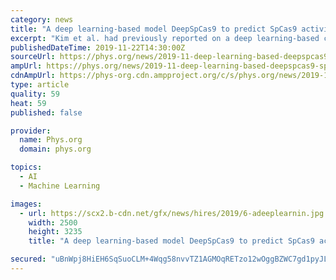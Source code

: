 ```yaml
---
category: news
title: "A deep learning-based model DeepSpCas9 to predict SpCas9 activity"
excerpt: "Kim et al. had previously reported on a deep learning-based computational model named DeepCpf1 to predict the activity of a different endonuclease (AsCpf1 from Acidaminococcus species) with high generalization performance. For this, they used lentiviral ..."
publishedDateTime: 2019-11-22T14:30:00Z
sourceUrl: https://phys.org/news/2019-11-deep-learning-based-deepspcas9-spcas9.html
ampUrl: https://phys.org/news/2019-11-deep-learning-based-deepspcas9-spcas9.amp
cdnAmpUrl: https://phys-org.cdn.ampproject.org/c/s/phys.org/news/2019-11-deep-learning-based-deepspcas9-spcas9.amp
type: article
quality: 59
heat: 59
published: false

provider:
  name: Phys.org
  domain: phys.org

topics:
  - AI
  - Machine Learning

images:
  - url: https://scx2.b-cdn.net/gfx/news/hires/2019/6-adeeplearnin.jpg
    width: 2500
    height: 3235
    title: "A deep learning-based model DeepSpCas9 to predict SpCas9 activity"

secured: "uBnWpj8HiEH6SqSuoCLM+4Wqg58nvvTZ1AGMOqRETzo12wOggBZWC7gd1pyJLi+RXJlBNbFOKwxcBxfXvaC5bFqbmPeIk6fN9tmpqUSHvlqPy9JVThcIbLKbOq92RQJiJRbq3o3+bcTOB5VaOgdU1ERmSrr0qbg/c+wowj3Yqk1e46agtEsMSxklfOX7Lz0Z5S+/7cmcsLIl2gd5qKMGJ5B5XjJG+e/cgPoiE7btrWWa2gA+2qX9gVOKw9rPyNcbNfu7H+2J5Y0agybISri41A==;0C+1iH1ae47QmVKT046/Yg=="
---
```



